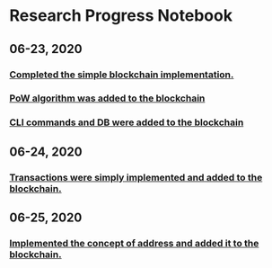 #   Research Progress Notebook<br>

##  06-23, 2020<br>
### [Completed the simple blockchain implementation.](./step1)<br>
### [PoW algorithm was added to the blockchain](./step2)<br>
### [CLI commands and DB were added to the blockchain](./step3)<br>

##  06-24, 2020<br>
### [Transactions were simply implemented and added to the blockchain.](./step4)<br>

##  06-25, 2020
### [Implemented the concept of address and added it to the blockchain.](./step5)<br>
